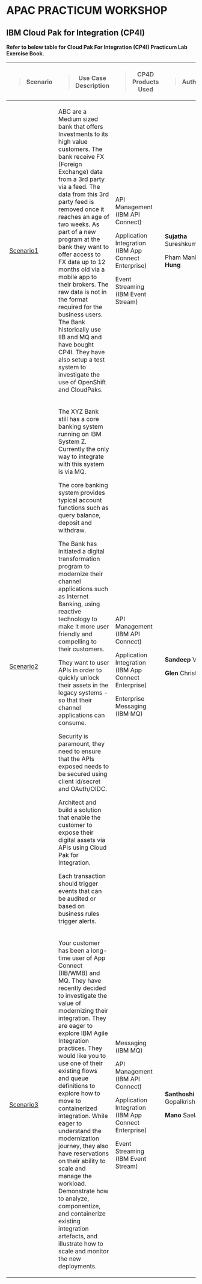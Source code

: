 # APAC PRACTICUM WORKSHOP

## IBM Cloud Pak for Integration (CP4I)

**Refer to below table for Cloud Pak For Integration (CP4I) Practicum Lab Exercise Book.**

<table style="width:100%;">
<colgroup>
<col style="width: 10%" />
<col style="width: 19%" />
<col style="width: 21%" />
<col style="width: 24%" />
<col style="width: 23%" />
</colgroup>
<thead>
<tr class="header">
<th><blockquote>
<p><strong>Scenario</strong></p>
</blockquote></th>
<th><blockquote>
<p><strong>Use Case Description</strong></p>
</blockquote></th>
<th><blockquote>
<p><strong>CP4D Products Used</strong></p>
</blockquote></th>
<th><blockquote>
<p><strong>Authors</strong></p>
</blockquote></th>

</tr>
</thead>
<tbody>

<tr class="odd">
<td><p><u>

[Scenario1](/scenario1/README.md)
</u></p>
</td>
<td>
<p> ABC are a Medium sized bank that offers Investments to its high value customers. The bank receive FX (Foreign Exchange) data from a 3rd party via a feed.
The data from this 3rd party feed is removed once it reaches an age of two weeks.
As part of a new program at the bank they want to offer access to FX data up to 12 months old via a mobile app to their brokers. The raw data is not in the format required for the business users.
The Bank historically use IIB and MQ and have bought CP4I. They have also setup a test system to investigate the use of OpenShift and CloudPaks. </p>
</td>
<td>
<p>API Management (IBM API Connect)</p>
<p>Application Integration (IBM App Connect Enterprise)</p>
<p>Event Streaming (IBM Event Stream) </p>
</td>
<td>
<p><strong>Sujatha</strong> Sureshkumar </p>
<p>Pham Manh <strong>Hung</strong> </p>
</td>
</tr>

<tr class="even">
<td>
<p><u>

[Scenario2](/scenario2/README.md)
</u></p>
</td>
<td>
<p>The XYZ Bank still has a core banking system running on IBM System Z. Currently the only way to integrate with this system is via MQ.

The core banking system provides typical account functions such as query balance, deposit and withdraw.

The Bank has initiated a digital transformation program to modernize their channel applications such as Internet Banking, using reactive technology to make it more user friendly and compelling to their customers.

They want to user APIs in order to quickly unlock their assets in the legacy systems - so that their channel applications can consume.

Security is paramount, they need to ensure that the APIs exposed needs to be secured using client id/secret and OAuth/OIDC.

Architect and build a solution that enable the customer to expose their digital assets via APIs using Cloud Pak for Integration.

Each transaction should trigger events that can be audited or based on business rules trigger alerts.

</p>
</td>
<td>
<p>API Management (IBM API Connect)</p>
<p>Application Integration (IBM App Connect Enterprise)</p>
<p>Enterprise Messaging (IBM MQ) </p>
</td>
<td>
<p><strong>Sandeep</strong> Ved</p>
<p><strong>Glen</strong> Christian </p>
</td>
</tr>

<tr class="odd">
<td><p><u>

[Scenario3](/scenario3/README.md)
</u></p>
</td>
<td>
<p>Your customer has been a long-time user of App Connect (IIB/WMB) and MQ. They have recently decided to investigate the value of modernizing their integration. They are eager to explore IBM Agile Integration practices. They would like you to use one of their existing flows and queue definitions to explore how to move to containerized integration.
While eager to understand the modernization journey, they also have reservations on their ability to scale and manage the workload. Demonstrate how to analyze, componentize, and containerize existing integration artefacts, and illustrate how to scale and monitor the new deployments.
</p>
</td>
<td>
<p>Messaging (IBM MQ)</p>
<p>API Management (IBM API Connect)</p>
<p>Application Integration (IBM App Connect Enterprise)</p>
<p>Event Streaming (IBM Event Stream) </p>
</td>
<td>
<p><strong>Santhoshi </strong> Gopalkrishnan </p>
<p><strong>Mano </strong> Saelao </p>
</td>
</tr>

</tbody>
</table>
